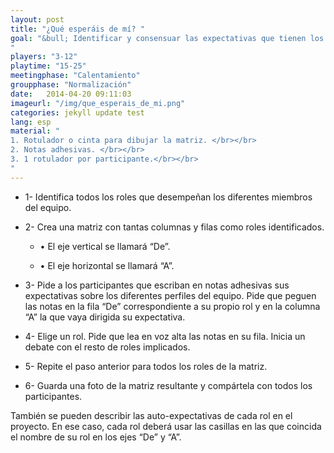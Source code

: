 ```yaml
---
layout: post
title: "¿Qué esperáis de mí? "
goal: "&bull; Identificar y consensuar las expectativas que tienen los miembros del equipo sobre cada uno de los roles definidos.<br></br>
"
players: "3-12"
playtime: "15-25"
meetingphase: "Calentamiento"
groupphase: "Normalización"
date:   2014-04-20 09:11:03
imageurl: "/img/que_esperais_de_mi.png"
categories: jekyll update test
lang: esp
material: "
1. Rotulador o cinta para dibujar la matriz. </br></br>
2. Notas adhesivas. </br></br>
3. 1 rotulador por participante.</br></br>
"
---
```

- 1- Identifica todos los roles que desempeñan los diferentes miembros del equipo.

- 2- Crea una matriz con tantas columnas y filas como roles identificados.

	- &bull; El eje vertical se llamará “De”.

	- &bull; El eje horizontal se llamará “A”.

- 3- Pide a los participantes que escriban en notas adhesivas sus expectativas sobre los diferentes perfiles del equipo. Pide que peguen las notas en la fila “De” correspondiente a su propio rol y en la columna “A” la que vaya dirigida su expectativa. 

- 4- Elige un rol. Pide que lea en voz alta las notas en su fila. Inicia un debate con el resto de roles implicados.

- 5- Repite el paso anterior para todos los roles de la matriz.
- 6- Guarda una foto de la matriz resultante y compártela con todos los participantes.

También se pueden describir las auto-expectativas de cada rol en el proyecto. En ese caso, cada rol deberá usar las casillas en las que coincida el nombre de su rol en los ejes “De” y “A”.